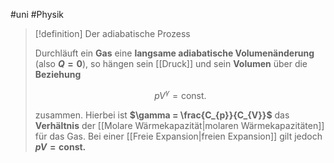 #uni #Physik 

> [!definition] Der adiabatische Prozess
> 
> Durchläuft ein **Gas** eine **langsame adiabatische Volumenänderung** (also **$Q = 0$**), so hängen sein [[Druck]] und sein **Volumen** über die **Beziehung**
> 
> $$p V^{\gamma} = \mathrm{const.}$$
> 
> zusammen. Hierbei ist **$\gamma = \frac{C_{p}}{C_{V}}$** das **Verhältnis** der [[Molare Wärmekapazität|molaren Wärmekapazitäten]] für das Gas. Bei einer [[Freie Expansion|freien Expansion]] gilt jedoch **$p V = \mathrm{const.}$**
